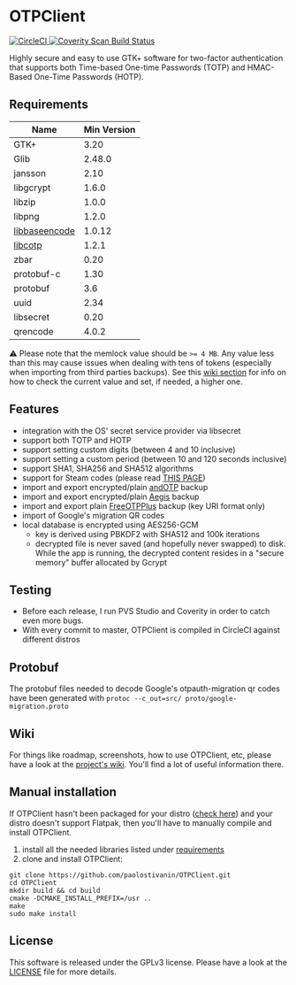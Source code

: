 # OTPClient
<a href="https://circleci.com/gh/paolostivanin/OTPClient">
  <img alt="CircleCI" src="https://circleci.com/gh/paolostivanin/OTPClient.svg?style=svg"/>
</a>
<a href="https://scan.coverity.com/projects/paolostivanin-otpclient">
  <img alt="Coverity Scan Build Status"
       src="https://scan.coverity.com/projects/12749/badge.svg"/>
</a>

Highly secure and easy to use GTK+ software for two-factor authentication that supports both Time-based One-time Passwords (TOTP) and HMAC-Based One-Time Passwords (HOTP).

## Requirements
| Name                                               | Min Version |
|----------------------------------------------------|-------------|
| GTK+                                               | 3.20        |
| Glib                                               | 2.48.0      |
| jansson                                            | 2.10       |
| libgcrypt                                          | 1.6.0       |
| libzip                                             | 1.0.0       |
| libpng                                             | 1.2.0       |
| [libbaseencode](https://github.com/paolostivanin/libbaseencode) | 1.0.12     |
| [libcotp](https://github.com/paolostivanin/libcotp) | 1.2.1      |
| zbar                                               | 0.20        |
| protobuf-c                                         | 1.30        |
| protobuf                                           | 3.6         |
| uuid                                               | 2.34        |
| libsecret                                          | 0.20        |
| qrencode                                           | 4.0.2       |

:warning: Please note that the memlock value should be `>= 4 MB`. Any value less than this may cause issues when dealing with tens of tokens (especially when importing from third parties backups).
See this [wiki section](https://github.com/paolostivanin/OTPClient/wiki/Secure-Memory-Limitations) for info on how to check the current value and set, if needed, a higher one.

## Features
- integration with the OS' secret service provider via libsecret
- support both TOTP and HOTP
- support setting custom digits (between 4 and 10 inclusive)
- support setting a custom period (between 10 and 120 seconds inclusive)
- support SHA1, SHA256 and SHA512 algorithms
- support for Steam codes (please read [THIS PAGE](https://github.com/paolostivanin/OTPClient/wiki/Steam-Support))
- import and export encrypted/plain [andOTP](https://github.com/flocke/andOTP) backup
- import and export encrypted/plain [Aegis](https://github.com/beemdevelopment/Aegis) backup
- import and export plain [FreeOTPPlus](https://github.com/helloworld1/FreeOTPPlus) backup (key URI format only)
- import of Google's migration QR codes
- local database is encrypted using AES256-GCM
  - key is derived using PBKDF2 with SHA512 and 100k iterations
  - decrypted file is never saved (and hopefully never swapped) to disk. While the app is running, the decrypted content resides in a "secure memory" buffer allocated by Gcrypt

## Testing
* Before each release, I run PVS Studio and Coverity in order to catch even more bugs.
* With every commit to master, OTPClient is compiled in CircleCI against different distros

## Protobuf
The protobuf files needed to decode Google's otpauth-migration qr codes have been generated with `protoc --c_out=src/ proto/google-migration.proto` 

## Wiki
For things like roadmap, screenshots, how to use OTPClient, etc, please have a look at the [project's wiki](https://github.com/paolostivanin/OTPClient/wiki). You'll find a lot of useful information there.

## Manual installation
If OTPClient hasn't been packaged for your distro ([check here](https://github.com/paolostivanin/OTPClient/wiki/Tested-OS-&-Packages#packages)) and your distro doesn't support Flatpak, then you'll have to manually compile and install OTPClient.
1. install all the needed libraries listed under [requirements](#requirements)
2. clone and install OTPClient:
```
git clone https://github.com/paolostivanin/OTPClient.git
cd OTPClient
mkdir build && cd build
cmake -DCMAKE_INSTALL_PREFIX=/usr ..
make
sudo make install
```

## License
This software is released under the GPLv3 license. Please have a look at the [LICENSE](LICENSE) file for more details.
